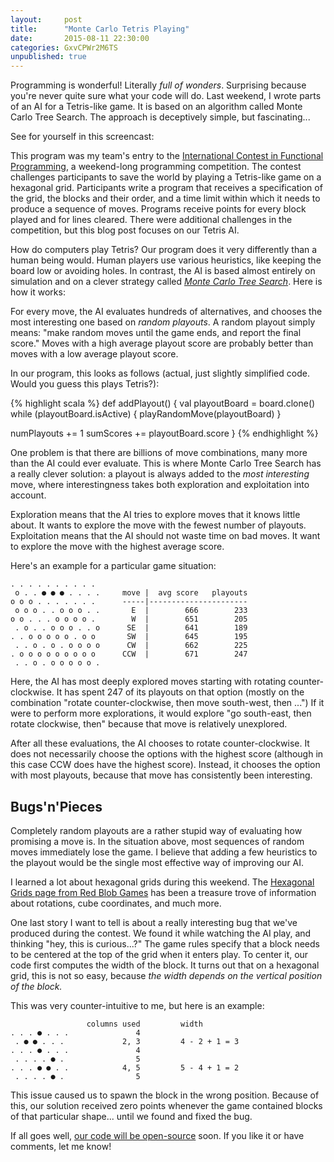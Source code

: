 ```yaml
---
layout:     post
title:      "Monte Carlo Tetris Playing"
date:       2015-08-11 22:30:00
categories: GxvCPWr2M6TS
unpublished: true
---
```


Programming is wonderful! Literally *full of wonders*. Surprising because you're
never quite sure what your code will do. Last weekend, I wrote parts of an AI
for a Tetris-like game. It is based on an algorithm called Monte Carlo Tree
Search. The approach is deceptively simple, but fascinating...

See for yourself in this screencast:

<script type="text/javascript" src="https://asciinema.org/a/24866.js" id="asciicast-24866" async>
</script>

This program was my team's entry to the [International Contest in Functional
Programming][icfp], a weekend-long programming competition. The contest
challenges participants to save the world by playing a Tetris-like game on a
hexagonal grid. Participants write a program that receives a specification of
the grid, the blocks and their order, and a time limit within which it needs to
produce a sequence of moves. Programs receive points for every block played and
for lines cleared. There were additional challenges in the competition, but this
blog post focuses on our Tetris AI.

How do computers play Tetris? Our program does it very differently than a human
being would. Human players use various heuristics, like keeping the board low or
avoiding holes. In contrast, the AI is based almost entirely on simulation and
on a clever strategy called [*Monte Carlo Tree Search*][mcts]. Here is how it
works:

For every move, the AI evaluates hundreds of alternatives, and chooses the most
interesting one based on *random playouts*. A random playout simply means: "make
random moves until the game ends, and report the final score." Moves with a high
average playout score are probably better than moves with a low average playout
score.

In our program, this looks as follows (actual, just slightly simplified code.
Would you guess this plays Tetris?):

{% highlight scala %}
def addPlayout() {
  val playoutBoard = board.clone()
  while (playoutBoard.isActive) {
    playRandomMove(playoutBoard)
  }

  numPlayouts += 1
  sumScores += playoutBoard.score
}
{% endhighlight %}

One problem is that there are billions of move combinations, many more than the
AI could ever evaluate. This is where Monte Carlo Tree Search has a really
clever solution: a playout is always added to the *most interesting* move, where
interestingness takes both exploration and exploitation into account.

Exploration means that the AI tries to explore moves that it knows little about.
It wants to explore the move with the fewest number of playouts. Exploitation
means that the AI should not waste time on bad moves. It want to explore the
move with the highest average score.

Here's an example for a particular game situation:

    . . . . . . . . . .
     o . . ● ● ● . . . .     move |  avg score   playouts
    o o o . . . . . . .      -----|----------------------
     o o o . . o o o . .       E  |        666        233
    o o . . . o o o o .        W  |        651        205
     . o . . o o o . . o      SE  |        641        189
    . . o o o o o . o o       SW  |        645        195
     . . o . o . o o o o      CW  |        662        225
    . o o o o o o o o o      CCW  |        671        247
     . . o . o o o o o .
  
Here, the AI has most deeply explored moves starting with rotating
counter-clockwise. It has spent 247 of its playouts on that option (mostly on
the combination "rotate counter-clockwise, then move south-west, then ...") If
it were to perform more explorations, it would explore "go south-east, then
rotate clockwise, then" because that move is relatively unexplored.

After all these evaluations, the AI chooses to rotate counter-clockwise. It does
not necessarily choose the options with the highest score (although in this case
CCW does have the highest score). Instead, it chooses the option with most
playouts, because that move has consistently been interesting.


Bugs'n'Pieces
-------------

Completely random playouts are a rather stupid way of evaluating how promising a
move is. In the situation above, most sequences of random moves immediately lose
the game. I believe that adding a few heuristics to the playout would be the
single most effective way of improving our AI.

I learned a lot about hexagonal grids during this weekend. The [Hexagonal Grids
page from Red Blob Games][hexgrids] has been a treasure trove of information
about rotations, cube coordinates, and much more.

One last story I want to tell is about a really interesting bug that we've
produced during the contest. We found it while watching the AI play, and
thinking "hey, this is curious...?" The game rules specify that a block needs to
be centered at the top of the grid when it enters play. To center it, our code
first computes the width of the block. It turns out that on a hexagonal grid,
this is not so easy, because *the width depends on the vertical position of the
block.*

This was very counter-intuitive to me, but here is an example:

                     columns used         width
    . . . ● . . .               4
     . ● ● . . .             2, 3         4 - 2 + 1 = 3
    . . . ● . . .               4
     . . . . ● .                5
    . . . ● ● . .            4, 5         5 - 4 + 1 = 2
     . . . . ● .                5

This issue caused us to spawn the block in the wrong position. Because of this,
our solution received zero points whenever the game contained blocks of that
particular shape... until we found and fixed the bug.

If all goes well, [our code will be open-source][int4t_code] soon. If you like
it or have comments, let me know!

[icfp]: http://icfpcontest.org/
[mcts]: https://en.wikipedia.org/wiki/Monte_Carlo_tree_search
[hexgrids]: http://www.redblobgames.com/grids/hexagons/
[int4t_code]: https://bitbucket.org/jaredneil/icfp-2015
